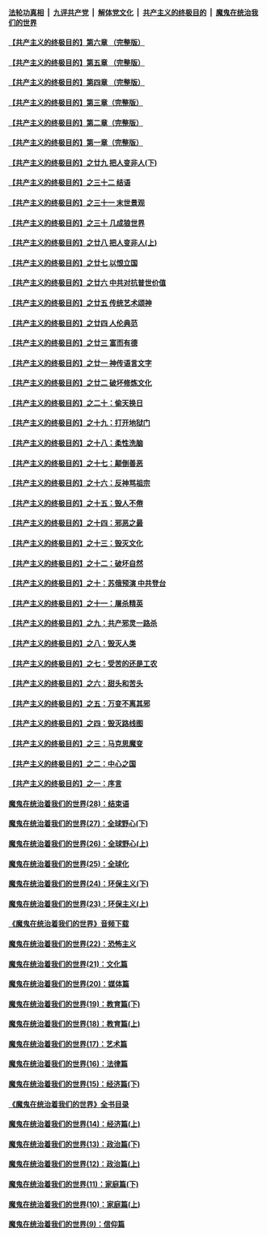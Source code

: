 

####  [法轮功真相](../../../../basic/blob/master/README.md?t=05271231) &nbsp;|&nbsp; [九评共产党](../../../../9ping.md/blob/master/README.md?t=05271231) &nbsp;|&nbsp; [解体党文化](../../../../jtdwh.md/blob/master/README.md?t=05271231)  &nbsp;|&nbsp; [共产主义的终极目的](../../../../gczydzjmd.md/blob/master/README.md?t=05271231) &nbsp;|&nbsp; [魔鬼在统治我们的世界](../../../../mgztzwmdsj.md/blob/master/README.md?t=05271231) 

#### [【共产主义的终极目的】第六章 （完整版）](../pages/nsc422/n11428913.md?t=05271231) 

#### [【共产主义的终极目的】第五章 （完整版）](../pages/nsc422/n11428912.md?t=05271231) 

#### [【共产主义的终极目的】第四章 （完整版）](../pages/nsc422/n11428907.md?t=05271231) 

#### [【共产主义的终极目的】第三章（完整版）](../pages/nsc422/n11428848.md?t=05271231) 

#### [【共产主义的终极目的】第二章（完整版）](../pages/nsc422/n11428831.md?t=05271231) 

#### [【共产主义的终极目的】第一章（完整版）](../pages/nsc422/n11417651.md?t=05271231) 

#### [【共产主义的终极目的】之廿九 把人变非人(下)](../pages/nsc422/n11344140.md?t=05271231) 

#### [【共产主义的终极目的】之三十二 结语](../pages/nsc422/n11360535.md?t=05271231) 

#### [【共产主义的终极目的】之三十一 末世景观](../pages/nsc422/n11351129.md?t=05271231) 

#### [【共产主义的终极目的】之三十 几成狼世界](../pages/nsc422/n11348280.md?t=05271231) 

#### [【共产主义的终极目的】之廿八 把人变非人(上)](../pages/nsc422/n11340492.md?t=05271231) 

#### [【共产主义的终极目的】之廿七 以恨立国](../pages/nsc422/n11336944.md?t=05271231) 

#### [【共产主义的终极目的】之廿六 中共对抗普世价值](../pages/nsc422/n11324785.md?t=05271231) 

#### [【共产主义的终极目的】之廿五 传统艺术颂神](../pages/nsc422/n11296396.md?t=05271231) 

#### [【共产主义的终极目的】之廿四 人伦典范](../pages/nsc422/n11296397.md?t=05271231) 

#### [【共产主义的终极目的】之廿三 富而有德](../pages/nsc422/n11283598.md?t=05271231) 

#### [【共产主义的终极目的】之廿一 神传语言文字](../pages/nsc422/n11263265.md?t=05271231) 

#### [【共产主义的终极目的】之廿二 破坏修炼文化](../pages/nsc422/n11245728.md?t=05271231) 

#### [【共产主义的终极目的】之二十：偷天换日](../pages/nsc422/n11238846.md?t=05271231) 

#### [【共产主义的终极目的】之十九：打开地狱门](../pages/nsc422/n11206376.md?t=05271231) 

#### [【共产主义的终极目的】之十八：柔性洗脑](../pages/nsc422/n11199994.md?t=05271231) 

#### [【共产主义的终极目的】之十七：颠倒善恶](../pages/nsc422/n11179782.md?t=05271231) 

#### [【共产主义的终极目的】之十六：反神骂祖宗](../pages/nsc422/n11166798.md?t=05271231) 

#### [【共产主义的终极目的】之十五：毁人不倦](../pages/nsc422/n11166792.md?t=05271231) 

#### [【共产主义的终极目的】之十四：邪恶之最](../pages/nsc422/n11150249.md?t=05271231) 

#### [【共产主义的终极目的】之十三：毁灭文化](../pages/nsc422/n11135227.md?t=05271231) 

#### [【共产主义的终极目的】之十二：破坏自然](../pages/nsc422/n11135214.md?t=05271231) 

#### [【共产主义的终极目的】之十：苏俄预演 中共登台](../pages/nsc422/n11118424.md?t=05271231) 

#### [【共产主义的终极目的】之十一：屠杀精英](../pages/nsc422/n11118442.md?t=05271231) 

#### [【共产主义的终极目的】之九：共产邪灵一路杀](../pages/nsc422/n11114139.md?t=05271231) 

#### [【共产主义的终极目的】之八：毁灭人类](../pages/nsc422/n11108503.md?t=05271231) 

#### [【共产主义的终极目的】之七：受苦的还是工农](../pages/nsc422/n11101809.md?t=05271231) 

#### [【共产主义的终极目的】之六：甜头和苦头](../pages/nsc422/n11096971.md?t=05271231) 

#### [【共产主义的终极目的】之五：万变不离其邪](../pages/nsc422/n11091285.md?t=05271231) 

#### [【共产主义的终极目的】之四：毁灭路线图](../pages/nsc422/n11086284.md?t=05271231) 

#### [【共产主义的终极目的】之三：马克思魔变](../pages/nsc422/n11061941.md?t=05271231) 

#### [【共产主义的终极目的】之二：中心之国](../pages/nsc422/n11047728.md?t=05271231) 

#### [【共产主义的终极目的】之一：序言](../pages/nsc422/n11086077.md?t=05271231) 

#### [魔鬼在统治着我们的世界(28)：结束语](../pages/nsc422/n10936246.md?t=05271231) 

#### [魔鬼在统治着我们的世界(27)：全球野心(下)](../pages/nsc422/n10928319.md?t=05271231) 

#### [魔鬼在统治着我们的世界(26)：全球野心(上)](../pages/nsc422/n10900318.md?t=05271231) 

#### [魔鬼在统治着我们的世界(25)：全球化](../pages/nsc422/n10788205.md?t=05271231) 

#### [魔鬼在统治着我们的世界(24)：环保主义(下)](../pages/nsc422/n10695307.md?t=05271231) 

#### [魔鬼在统治着我们的世界(23)：环保主义(上)](../pages/nsc422/n10688613.md?t=05271231) 

#### [《魔鬼在统治着我们的世界》音频下载](../pages/nsc422/n10635553.md?t=05271231) 

#### [魔鬼在统治着我们的世界(22)：恐怖主义](../pages/nsc422/n10614727.md?t=05271231) 

#### [魔鬼在统治着我们的世界(21)：文化篇](../pages/nsc422/n10597706.md?t=05271231) 

#### [魔鬼在统治着我们的世界(20)：媒体篇](../pages/nsc422/n10586579.md?t=05271231) 

#### [魔鬼在统治着我们的世界(19)：教育篇(下)](../pages/nsc422/n10564808.md?t=05271231) 

#### [魔鬼在统治着我们的世界(18)：教育篇(上)](../pages/nsc422/n10526970.md?t=05271231) 

#### [魔鬼在统治着我们的世界(17)：艺术篇](../pages/nsc422/n10499093.md?t=05271231) 

#### [魔鬼在统治着我们的世界(16)：法律篇](../pages/nsc422/n10485969.md?t=05271231) 

#### [魔鬼在统治着我们的世界(15)：经济篇(下)](../pages/nsc422/n10469975.md?t=05271231) 

#### [《魔鬼在统治着我们的世界》全书目录](../pages/nsc422/n10464261.md?t=05271231) 

#### [魔鬼在统治着我们的世界(14)：经济篇(上)](../pages/nsc422/n10457370.md?t=05271231) 

#### [魔鬼在统治着我们的世界(13)：政治篇(下)](../pages/nsc422/n10448270.md?t=05271231) 

#### [魔鬼在统治着我们的世界(12)：政治篇(上)](../pages/nsc422/n10444576.md?t=05271231) 

#### [魔鬼在统治着我们的世界(11)：家庭篇(下)](../pages/nsc422/n10440961.md?t=05271231) 

#### [魔鬼在统治着我们的世界(10)：家庭篇(上)](../pages/nsc422/n10435448.md?t=05271231) 

#### [魔鬼在统治着我们的世界(9)：信仰篇](../pages/nsc422/n10432159.md?t=05271231) 

